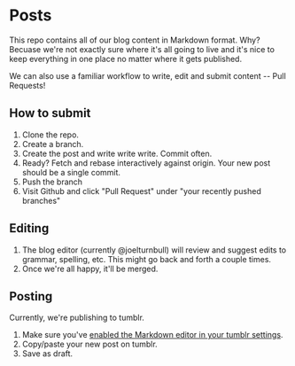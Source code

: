 # Posts

This repo contains all of our blog content in Markdown format. Why? Becuase
we're not exactly sure where it's all going to live and it's nice to keep
everything in one place no matter where it gets published.

We can also use a familiar workflow to write, edit and submit content -- Pull
Requests!

## How to submit

1. Clone the repo.
1. Create a branch.
1. Create the post and write write write. Commit often.
1. Ready? Fetch and rebase interactively against origin. Your new post should
   be a single commit.
1. Push the branch
1. Visit Github and click "Pull Request" under "your recently pushed branches"

## Editing

1. The blog editor (currently @joelturnbull) will review and suggest edits to
   grammar, spelling, etc. This might go back and forth a couple times.
1. Once we're all happy, it'll be merged.

## Posting

Currently, we're publishing to tumblr.

1. Make sure you've [enabled the Markdown editor in your tumblr
   settings](https://www.tumblr.com/settings).
2. Copy/paste your new post on tumblr.
3. Save as draft.


